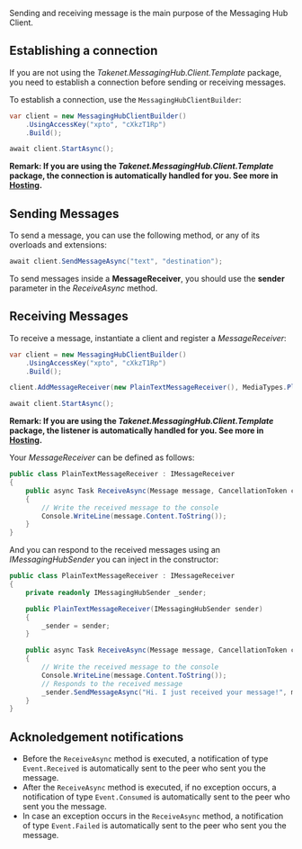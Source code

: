 Sending and receiving message is the main purpose of the Messaging Hub Client.

## Establishing a connection

If you are not using the *Takenet.MessagingHub.Client.Template* package, you need to establish a connection before sending or receiving messages.

To establish a connection, use the `MessagingHubClientBuilder`:

```csharp
var client = new MessagingHubClientBuilder()
    .UsingAccessKey("xpto", "cXkzT1Rp")
    .Build();

await client.StartAsync();
```

**Remark: If you are using the *Takenet.MessagingHub.Client.Template* package, the connection is automatically handled for you. See more in [Hosting](http://portal.messaginghub.io/#/docs/hosting).**

## Sending Messages

To send a message, you can use the following method, or any of its overloads and extensions:

```csharp
await client.SendMessageAsync("text", "destination");
```

To send messages inside a **MessageReceiver**, you should use the **sender** parameter in the *ReceiveAsync* method.

## Receiving Messages

To receive a message, instantiate a client and register a *MessageReceiver*:

```csharp
var client = new MessagingHubClientBuilder()
    .UsingAccessKey("xpto", "cXkzT1Rp")
    .Build();

client.AddMessageReceiver(new PlainTextMessageReceiver(), MediaTypes.PlainText);

await client.StartAsync();
```

**Remark: If you are using the *Takenet.MessagingHub.Client.Template* package, the listener is automatically handled for you. See more in [Hosting](http://portal.messaginghub.io/#/docs/hosting).**

Your *MessageReceiver* can be defined as follows:

```csharp
public class PlainTextMessageReceiver : IMessageReceiver
{
    public async Task ReceiveAsync(Message message, CancellationToken cancellationToken)
    {
        // Write the received message to the console
        Console.WriteLine(message.Content.ToString());
    }
}
```

And you can respond to the received messages using an *IMessagingHubSender* you can inject in the constructor:

```csharp
public class PlainTextMessageReceiver : IMessageReceiver
{
    private readonly IMessagingHubSender _sender;

    public PlainTextMessageReceiver(IMessagingHubSender sender)
    {
        _sender = sender;
    }

    public async Task ReceiveAsync(Message message, CancellationToken cancellationToken)
    {
        // Write the received message to the console
        Console.WriteLine(message.Content.ToString());
        // Responds to the received message
        _sender.SendMessageAsync("Hi. I just received your message!", message.From, cancellationToken);
    }
}
```

## Acknoledgement notifications

- Before the `ReceiveAsync` method is executed, a notification of type `Event.Received` is automatically sent to the peer who sent you the message.
- After the `ReceiveAsync` method is executed, if no exception occurs, a notification of type `Event.Consumed` is automatically sent to the peer who sent you the message.
- In case an exception occurs in the `ReceiveAsync` method, a notification of type `Event.Failed` is automatically sent to the peer who sent you the message.